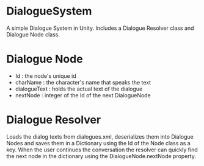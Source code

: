 # DialogueSystem
A simple Dialogue System in Unity. Includes a Dialogue Resolver class and Dialogue Node class.

# Dialogue Node
* Id : the node's unique id
* charName : the character's name that speaks the text
* dialogueText : holds the actual text of the dialogue
* nextNode : integer of the Id of the next DialogueNode

# Dialogue Resolver
Loads the dialog texts from dialogues.xml, deserializes them into Dialogue Nodes and saves them in a Dictionary using the Id of the Node class as a key. 
When the user continues the conversation the resolver can quickly find the next node in the dictionary using the DialogueNode.nextNode property.
